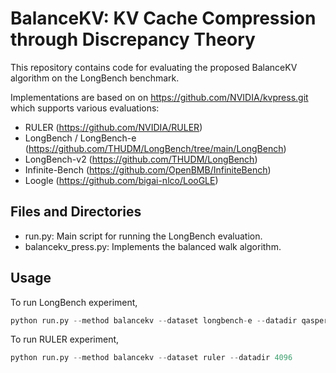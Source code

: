 # BalanceKV: KV Cache Compression through Discrepancy Theory

This repository contains code for evaluating the proposed BalanceKV algorithm on the LongBench benchmark. 

Implementations are based on on https://github.com/NVIDIA/kvpress.git which supports various evaluations:

- RULER (https://github.com/NVIDIA/RULER)
- LongBench / LongBench-e (https://github.com/THUDM/LongBench/tree/main/LongBench)
- LongBench-v2 (https://github.com/THUDM/LongBench)
- Infinite-Bench (https://github.com/OpenBMB/InfiniteBench)
- Loogle (https://github.com/bigai-nlco/LooGLE)

## Files and Directories

- run.py: Main script for running the LongBench evaluation.
- balancekv_press.py: Implements the balanced walk algorithm.

## Usage

To run LongBench experiment, 
```python
python run.py --method balancekv --dataset longbench-e --datadir qasper
```

To run RULER experiment, 
```python
python run.py --method balancekv --dataset ruler --datadir 4096
```

